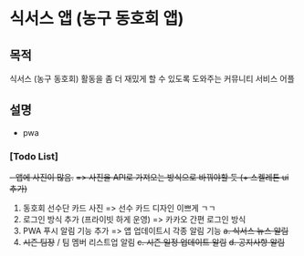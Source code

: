 # 식서스 앱 (농구 동호회 앱)

## 목적
식서스 (농구 동호회) 활동을 좀 더 재밌게 할 수 있도록 도와주는 커뮤니티 서비스 어플

## 설명
- pwa 

### [Todo List]
~~- 앱에 사진이 많음.~~
~~=> 사진을 API로 가져오는 방식으로 바꿔야할 듯 (+ 스켈레톤 ui 추가)~~
1. 동호회 선수단 카드 사진
=> 선수 카드 디자인 이쁘게 ㄱㄱ
2. 로그인 방식 추가 (프라이빗 하게 운영)
=> 카카오 간편 로그인 방식
3. PWA 푸시 알림 기능 추가
=> 앱 업데이트시 각종 알림 기능
~~a. 식서스 뉴스 알림~~
4. ~~시즌 팀장~~ / 팀 멤버 리스트업 알림
~~c. 시즌 일정 업데이트 알림~~
~~d. 공지사항 알림~~

